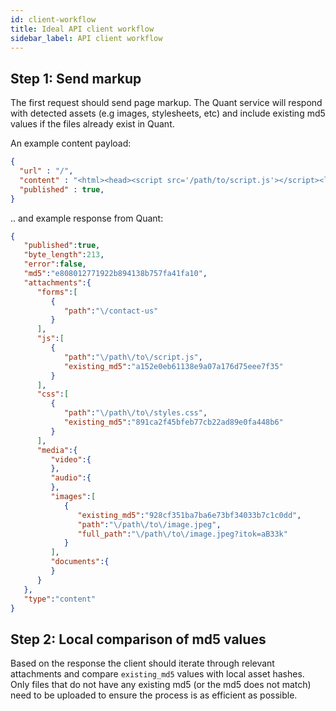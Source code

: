 ```yaml
---
id: client-workflow
title: Ideal API client workflow
sidebar_label: API client workflow
---
```



## Step 1: Send markup

The first request should send page markup. The Quant service will respond with detected assets (e.g images, stylesheets, etc) and include existing md5 values if the files already exist in Quant.

An example content payload:
```json
{
  "url" : "/",
  "content" : "<html><head><script src='/path/to/script.js'></script><link rel='stylesheet' href='/path/to/styles.css'></head><body><h1>Welcome!</h1><img src='/path/to/image.jpeg?itok=aB33k'><form action='/contact-us'></form></body></html>",
  "published" : true,
}
```

.. and example response from Quant:
```json
{
   "published":true,
   "byte_length":213,
   "error":false,
   "md5":"e808012771922b894138b757fa41fa10",
   "attachments":{
      "forms":[
         {
            "path":"\/contact-us"
         }
      ],
      "js":[
         {
            "path":"\/path\/to\/script.js",
            "existing_md5":"a152e0eb61138e9a07a176d75eee7f35"
         }
      ],
      "css":[
         {
            "path":"\/path\/to\/styles.css",
            "existing_md5":"891ca2f45bfeb77cb22ad89e0fa448b6"
         }
      ],
      "media":{
         "video":{
         },
         "audio":{
         },
         "images":[
            {
               "existing_md5":"928cf351ba7ba6e73bf34033b7c1c0dd",
               "path":"\/path\/to\/image.jpeg",
               "full_path":"\/path\/to\/image.jpeg?itok=aB33k"
            }
         ],
         "documents":{
         }
      }
   },
   "type":"content"
}
```

## Step 2: Local comparison of md5 values

Based on the response the client should iterate through relevant attachments and compare `existing_md5` values with local asset hashes. Only files that do not have any existing md5 (or the md5 does not match) need to be uploaded to ensure the process is as efficient as possible.